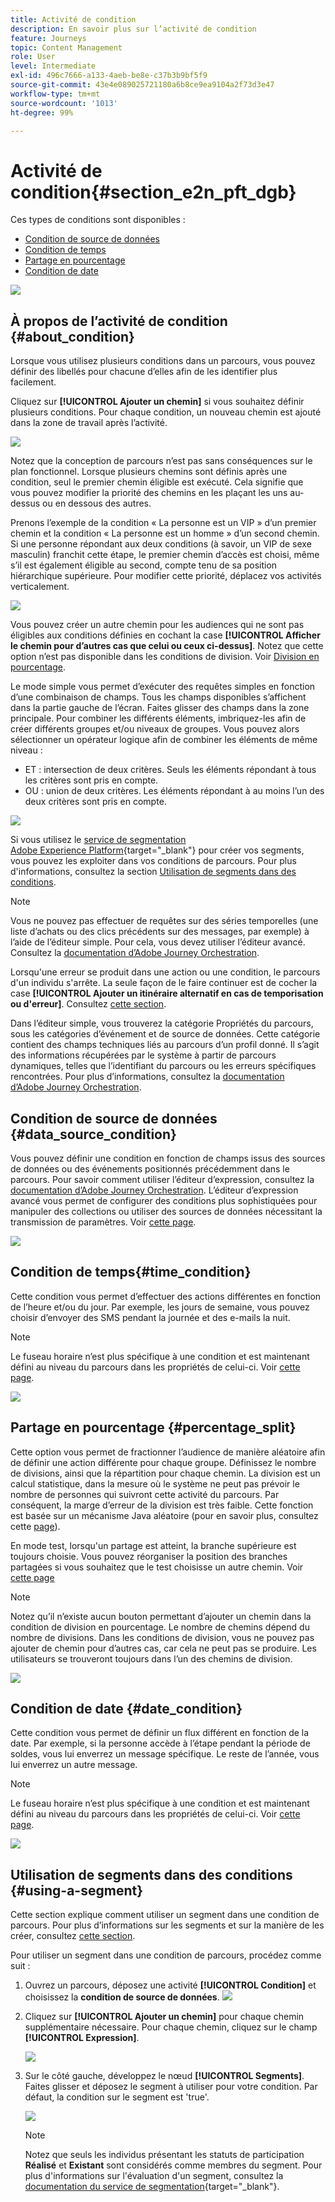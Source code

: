 ```yaml
---
title: Activité de condition
description: En savoir plus sur l’activité de condition
feature: Journeys
topic: Content Management
role: User
level: Intermediate
exl-id: 496c7666-a133-4aeb-be8e-c37b3b9bf5f9
source-git-commit: 43e4e089025721180a6b8ce9ea9104a2f73d3e47
workflow-type: tm+mt
source-wordcount: '1013'
ht-degree: 99%

---
```


# Activité de condition{#section_e2n_pft_dgb}

Ces types de conditions sont disponibles :

* [Condition de source de données](#data_source_condition)
* [Condition de temps](#time_condition)
* [Partage en pourcentage](#percentage_split)
* [Condition de date](#date_condition)
<!--
* [Profile cap](#profile_cap)
-->

![](../assets/journey49.png)

## À propos de l’activité de condition {#about_condition}

Lorsque vous utilisez plusieurs conditions dans un parcours, vous pouvez définir des libellés pour chacune d’elles afin de les identifier plus facilement.

Cliquez sur **[!UICONTROL Ajouter un chemin]** si vous souhaitez définir plusieurs conditions. Pour chaque condition, un nouveau chemin est ajouté dans la zone de travail après l’activité.

![](../assets/journey47.png)

Notez que la conception de parcours n’est pas sans conséquences sur le plan fonctionnel. Lorsque plusieurs chemins sont définis après une condition, seul le premier chemin éligible est exécuté. Cela signifie que vous pouvez modifier la priorité des chemins en les plaçant les uns au-dessus ou en dessous des autres.

Prenons l’exemple de la condition « La personne est un VIP » d’un premier chemin et la condition « La personne est un homme » d’un second chemin. Si une personne répondant aux deux conditions (à savoir, un VIP de sexe masculin) franchit cette étape, le premier chemin d’accès est choisi, même s’il est également éligible au second, compte tenu de sa position hiérarchique supérieure. Pour modifier cette priorité, déplacez vos activités verticalement.

![](../assets/journey48.png)

Vous pouvez créer un autre chemin pour les audiences qui ne sont pas éligibles aux conditions définies en cochant la case **[!UICONTROL Afficher le chemin pour d’autres cas que celui ou ceux ci-dessus]**. Notez que cette option n’est pas disponible dans les conditions de division. Voir [Division en pourcentage](#percentage_split).

Le mode simple vous permet d’exécuter des requêtes simples en fonction d’une combinaison de champs. Tous les champs disponibles s’affichent dans la partie gauche de l’écran. Faites glisser des champs dans la zone principale. Pour combiner les différents éléments, imbriquez-les afin de créer différents groupes et/ou niveaux de groupes. Vous pouvez alors sélectionner un opérateur logique afin de combiner les éléments de même niveau :

* ET : intersection de deux critères. Seuls les éléments répondant à tous les critères sont pris en compte.
* OU : union de deux critères. Les éléments répondant à au moins l’un des deux critères sont pris en compte.

![](../assets/journey64.png)

Si vous utilisez le [service de segmentation Adobe Experience Platform](https://experienceleague.adobe.com/docs/experience-platform/segmentation/home.html?lang=fr){target=&quot;_blank&quot;} pour créer vos segments, vous pouvez les exploiter dans vos conditions de parcours. Pour plus d&#39;informations, consultez la section [Utilisation de segments dans des conditions](../building-journeys/condition-activity.md#using-a-segment).


>[!NOTE]
>
>Vous ne pouvez pas effectuer de requêtes sur des séries temporelles (une liste d’achats ou des clics précédents sur des messages, par exemple) à l’aide de l’éditeur simple. Pour cela, vous devez utiliser l’éditeur avancé. Consultez la [documentation d’Adobe Journey Orchestration](expression/expressionadvanced.md).

Lorsqu&#39;une erreur se produit dans une action ou une condition, le parcours d&#39;un individu s&#39;arrête. La seule façon de le faire continuer est de cocher la case **[!UICONTROL Ajouter un itinéraire alternatif en cas de temporisation ou d&#39;erreur]**. Consultez [cette section](../building-journeys/using-the-journey-designer.md#paths).

Dans l’éditeur simple, vous trouverez la catégorie Propriétés du parcours, sous les catégories d’événement et de source de données. Cette catégorie contient des champs techniques liés au parcours d’un profil donné. Il s’agit des informations récupérées par le système à partir de parcours dynamiques, telles que l’identifiant du parcours ou les erreurs spécifiques rencontrées. Pour plus d’informations, consultez la [documentation d’Adobe Journey Orchestration](expression/journey-properties.md).

## Condition de source de données {#data_source_condition}

Vous pouvez définir une condition en fonction de champs issus des sources de données ou des événements positionnés précédemment dans le parcours. Pour savoir comment utiliser l’éditeur d’expression, consultez la [documentation d’Adobe Journey Orchestration](expression/expressionadvanced.md). L’éditeur d’expression avancé vous permet de configurer des conditions plus sophistiquées pour manipuler des collections ou utiliser des sources de données nécessitant la transmission de paramètres. Voir [cette page](../datasource/external-data-sources.md).

![](../assets/journey50.png)

## Condition de temps{#time_condition}

Cette condition vous permet d’effectuer des actions différentes en fonction de l’heure et/ou du jour. Par exemple, les jours de semaine, vous pouvez choisir d’envoyer des SMS pendant la journée et des e-mails la nuit.

>[!NOTE]
>
>Le fuseau horaire n’est plus spécifique à une condition et est maintenant défini au niveau du parcours dans les propriétés de celui-ci. Voir [cette page](../building-journeys/timezone-management.md).

![](../assets/journey51.png)

## Partage en pourcentage {#percentage_split}

Cette option vous permet de fractionner l’audience de manière aléatoire afin de définir une action différente pour chaque groupe. Définissez le nombre de divisions, ainsi que la répartition pour chaque chemin. La division est un calcul statistique, dans la mesure où le système ne peut pas prévoir le nombre de personnes qui suivront cette activité du parcours. Par conséquent, la marge d’erreur de la division est très faible. Cette fonction est basée sur un mécanisme Java aléatoire (pour en savoir plus, consultez cette [page](https://docs.oracle.com/javase/7/docs/api/java/util/Random.html)).

En mode test, lorsqu&#39;un partage est atteint, la branche supérieure est toujours choisie. Vous pouvez réorganiser la position des branches partagées si vous souhaitez que le test choisisse un autre chemin. Voir [cette page](../building-journeys/testing-the-journey.md)

>[!NOTE]
>
>Notez qu’il n’existe aucun bouton permettant d’ajouter un chemin dans la condition de division en pourcentage. Le nombre de chemins dépend du nombre de divisions. Dans les conditions de division, vous ne pouvez pas ajouter de chemin pour d’autres cas, car cela ne peut pas se produire. Les utilisateurs se trouveront toujours dans l’un des chemins de division.

![](../assets/journey52.png)

## Condition de date {#date_condition}

Cette condition vous permet de définir un flux différent en fonction de la date. Par exemple, si la personne accède à l’étape pendant la période de soldes, vous lui enverrez un message spécifique. Le reste de l’année, vous lui enverrez un autre message.

>[!NOTE]
>
>Le fuseau horaire n’est plus spécifique à une condition et est maintenant défini au niveau du parcours dans les propriétés de celui-ci. Voir [cette page](../building-journeys/timezone-management.md).

![](../assets/journey53.png)

<!--
## Profile cap {#profile_cap}

Use this condition type to set a maximum number of profiles for a journey path. When this limit is reached, the entering profiles take an alternate path.

You can use this condition type to ramp up the volume of your deliveries. See this [use case](ramp-up-deliveries-uc.md).

The default cap is 1000. You can set an integer value from 1 to 20,000.

The counter applies only to the selected journey version. The counter is reset to zero after 180 days. After a reset, the entering profiles take the nominal path again until the counter limit is reached.

The nominal path always has priority over the alternate path, even if you move the alternate path above the nominal path on the journey canvas.

![](../assets/profile-cap-condition.png)
-->

## Utilisation de segments dans des conditions {#using-a-segment}

Cette section explique comment utiliser un segment dans une condition de parcours. Pour plus d’informations sur les segments et sur la manière de les créer, consultez [cette section](../segment/about-segments.md).

Pour utiliser un segment dans une condition de parcours, procédez comme suit :

1. Ouvrez un parcours, déposez une activité **[!UICONTROL Condition]** et choisissez la **condition de source de données**.
   ![](../assets/journey47.png)

1. Cliquez sur **[!UICONTROL Ajouter un chemin]** pour chaque chemin supplémentaire nécessaire. Pour chaque chemin, cliquez sur le champ **[!UICONTROL Expression]**.

   ![](../assets/segment3.png)

1. Sur le côté gauche, développez le nœud **[!UICONTROL Segments]**. Faites glisser et déposez le segment à utiliser pour votre condition. Par défaut, la condition sur le segment est &#39;true&#39;.

   ![](../assets/segment4.png)

   >[!NOTE]
   >
   >Notez que seuls les individus présentant les statuts de participation **Réalisé** et **Existant** sont considérés comme membres du segment. Pour plus d&#39;informations sur l&#39;évaluation d&#39;un segment, consultez la [documentation du service de segmentation](https://experienceleague.adobe.com/docs/experience-platform/segmentation/tutorials/evaluate-a-segment.html?lang=fr#interpret-segment-results){target=&quot;_blank&quot;}.
